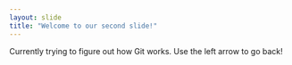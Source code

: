 ```yaml
---
layout: slide
title: "Welcome to our second slide!"
---
```

Currently trying to figure out how Git works.
Use the left arrow to go back!
